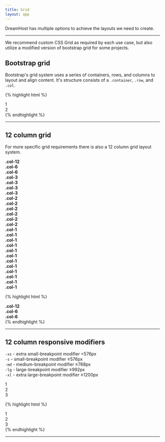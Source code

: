 ```yaml
---
title: Grid
layout: app
---
```


<p class="t-4">DreamHost has multiple options to achieve the layouts we need to create.</p>

<hr />
We recommend custom CSS Grid as required by each use case, but also utilize a modified version of bootstrap grid for some projects.
<h2>Bootstrap grid</h2>

Bootstrap's grid system uses a series of containers, rows, and columns to layout and align content. It's structure consists of a <code>.container</code>, <code>.row</code>, and <code>.col</code>.

{% highlight html %}
<div class="container">
	<div class="row">1</div>
	<div class="col">2</div>
</div><!--Grid-->
{% endhighlight %}

<hr>

<h2>12 column grid</h2>

For more specific grid requirements there is also a 12 column grid layout system.

<div class="container">
	<div class="row">
		<div class="col-12 m-bottom-2 bg-c-g200 t-center p-2 u-border-radius"><strong>.col-12</strong></div>
		<div class="col-6 m-bottom-2 bg-c-g200 t-center p-2"><strong>.col-6</strong></div>
		<div class="col-6 m-bottom-2 bg-c-g200 t-center p-2"><strong>.col-6</strong></div>
		<div class="col-3 m-bottom-2 bg-c-g200 t-center p-2"><strong>.col-3</strong></div>
		<div class="col-3 m-bottom-2 bg-c-g200 t-center p-2"><strong>.col-3</strong></div>
		<div class="col-3 m-bottom-2 bg-c-g200 t-center p-2"><strong>.col-3</strong></div>
		<div class="col-3 m-bottom-2 bg-c-g200 t-center p-2"><strong>.col-3</strong></div>
		<div class="col-2 m-bottom-2 bg-c-g200 t-center p-2"><strong>.col-2</strong></div>
		<div class="col-2 m-bottom-2 bg-c-g200 t-center p-2"><strong>.col-2</strong></div>
		<div class="col-2 m-bottom-2 bg-c-g200 t-center p-2"><strong>.col-2</strong></div>
		<div class="col-2 m-bottom-2 bg-c-g200 t-center p-2"><strong>.col-2</strong></div>
		<div class="col-2 m-bottom-2 bg-c-g200 t-center p-2"><strong>.col-2</strong></div>
		<div class="col-2 m-bottom-2 bg-c-g200 t-center p-2"><strong>.col-2</strong></div>
		<div class="col-1 m-bottom-2 bg-c-g200 t-center p-2"><strong>.col-1</strong></div>
		<div class="col-1 m-bottom-2 bg-c-g200 t-center p-2"><strong>.col-1</strong></div>
		<div class="col-1 m-bottom-2 bg-c-g200 t-center p-2"><strong>.col-1</strong></div>
		<div class="col-1 m-bottom-2 bg-c-g200 t-center p-2"><strong>.col-1</strong></div>
		<div class="col-1 m-bottom-2 bg-c-g200 t-center p-2"><strong>.col-1</strong></div>
		<div class="col-1 m-bottom-2 bg-c-g200 t-center p-2"><strong>.col-1</strong></div>
		<div class="col-1 m-bottom-2 bg-c-g200 t-center p-2"><strong>.col-1</strong></div>
		<div class="col-1 m-bottom-2 bg-c-g200 t-center p-2"><strong>.col-1</strong></div>
		<div class="col-1 m-bottom-2 bg-c-g200 t-center p-2"><strong>.col-1</strong></div>
		<div class="col-1 m-bottom-2 bg-c-g200 t-center p-2"><strong>.col-1</strong></div>
		<div class="col-1 m-bottom-2 bg-c-g200 t-center p-2"><strong>.col-1</strong></div>
		<div class="col-1 m-bottom-2 bg-c-g200 t-center p-2"><strong>.col-1</strong></div>
	</div>
</div><!--Grid-->

{% highlight html %}
<div class="container">
	<div class="row">
		<div class="col-12 m-bottom-2 bg-c-g200 t-center p-2"><strong>.col-12</strong></div>
		<div class="col-6 m-bottom-2 bg-c-g200 t-center p-2"><strong>.col-6</strong></div>
		<div class="col-6 m-bottom-2 bg-c-g200 t-center p-2"><strong>.col-6</strong></div>
	</div>
</div><!--Grid-->
{% endhighlight %}

<hr>

<h2>12 column responsive modifiers</h2>

<code>-xs</code> - extra small-breakpoint modifier <576px <br>
<code>-s</code> - small-breakpoint modifier ≥576px <br>
<code>-md</code> - medium-breakpoint modifier ≥768px <br>
<code>-lg</code> - large-breakpoint modifier ≥992px<br> 
<code>-xl</code> - extra large-breakpoint modifier ≥1200px 

<div class="container">	
	<div class="row">
		<div class="col-md-12 col-lg-4 m-bottom-2 t-center p-2 bg-c-g200 ">1</div>
		<div class="col-md-12 col-lg-4 m-bottom-2 t-center p-2 bg-c-g200 ">2</div>
		<div class="col-md-12 col-lg-4 m-bottom-2 t-center p-2 bg-c-g200 ">3</div>
	</div>
</div>

{% highlight html %}
<div class="container">	
	<div class="row">
		<div class="col-md-12 col-lg-4">1</div>
		<div class="col-md-12 col-lg-4">2</div>
		<div class="col-md-12 col-lg-4">3</div>
	</div>
</div><!--Grid-->
{% endhighlight %}

<hr />
